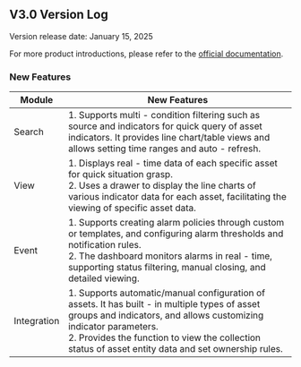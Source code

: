## **V3.0 Version Log**

Version release date: January 15, 2025

For more product introductions, please refer to the [official documentation](https://wd.canway.net/?cat=31).

### **New Features**

| Module | New Features |
|--|--|
| Search | 1. Supports multi - condition filtering such as source and indicators for quick query of asset indicators. It provides line chart/table views and allows setting time ranges and auto - refresh. |
| View | 1. Displays real - time data of each specific asset for quick situation grasp.<br />2. Uses a drawer to display the line charts of various indicator data for each asset, facilitating the viewing of specific asset data. |
| Event | 1. Supports creating alarm policies through custom or templates, and configuring alarm thresholds and notification rules.<br />2. The dashboard monitors alarms in real - time, supporting status filtering, manual closing, and detailed viewing. |
| Integration | 1. Supports automatic/manual configuration of assets. It has built - in multiple types of asset groups and indicators, and allows customizing indicator parameters.<br />2. Provides the function to view the collection status of asset entity data and set ownership rules. |